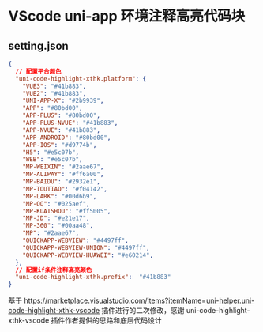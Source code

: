 # VScode  uni-app 环境注释高亮代码块

## **setting.json**

```json
{
  // 配置平台颜色
  "uni-code-highlight-xthk.platform": {
    "VUE3": "#41b883",
    "VUE2": "#41b883",
    "UNI-APP-X": "#2b9939",
    "APP": "#80bd00",
    "APP-PLUS": "#80bd00",
    "APP-PLUS-NVUE": "#41b883",
    "APP-NVUE": "#41b883",
    "APP-ANDROID": "#80bd00",
    "APP-IOS": "#d9774b",
    "H5": "#e5c07b",
    "WEB": "#e5c07b",
    "MP-WEIXIN": "#2aae67",
    "MP-ALIPAY": "#ff6a00",
    "MP-BAIDU": "#2932e1",
    "MP-TOUTIAO": "#f04142",
    "MP-LARK": "#00d6b9",
    "MP-QQ": "#025aef",
    "MP-KUAISHOU": "#ff5005",
    "MP-JD": "#e21e17",
    "MP-360": "#00aa48",
    "MP": "#2aae67",
    "QUICKAPP-WEBVIEW": "#4497ff",
    "QUICKAPP-WEBVIEW-UNION": "#4497ff",
    "QUICKAPP-WEBVIEW-HUAWEI": "#e60214",
  },
  // 配置if条件注释高亮颜色
  "uni-code-highlight-xthk.prefix":  "#41b883"
}
```

基于 https://marketplace.visualstudio.com/items?itemName=uni-helper.uni-code-highlight-xthk-vscode 插件进行的二次修改，感谢 uni-code-highlight-xthk-vscode 插件作者提供的思路和底层代码设计
